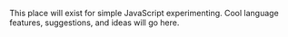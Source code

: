 This place will exist for simple JavaScript experimenting. Cool language features, suggestions, and ideas will go here.

